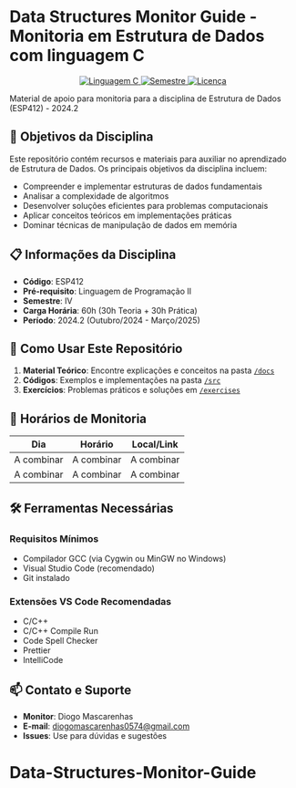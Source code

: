 ﻿# Data Structures Monitor Guide - Monitoria em Estrutura de Dados com linguagem C

<div align="center">
  <a href="https://github.com/topics/c">
    <img src="https://img.shields.io/badge/Linguagem-C-blue.svg" alt="Linguagem C">
  </a>
  <a href="https://github.com/topics/education">
    <img src="https://img.shields.io/badge/Semestre-2024.2-green.svg" alt="Semestre">
  </a>
  <a href="LICENSE">
    <img src="https://img.shields.io/badge/License-MIT-yellow.svg" alt="Licença">
  </a>
</div>

Material de apoio para monitoria para a disciplina de Estrutura de Dados (ESP412) - 2024.2

## 🎯 Objetivos da Disciplina

Este repositório contém recursos e materiais para auxiliar no aprendizado de Estrutura de Dados. Os principais objetivos da disciplina incluem:

- Compreender e implementar estruturas de dados fundamentais
- Analisar a complexidade de algoritmos
- Desenvolver soluções eficientes para problemas computacionais
- Aplicar conceitos teóricos em implementações práticas
- Dominar técnicas de manipulação de dados em memória

## 📋 Informações da Disciplina

- **Código**: ESP412
- **Pré-requisito**: Linguagem de Programação II
- **Semestre**: IV
- **Carga Horária**: 60h (30h Teoria + 30h Prática)
- **Período**: 2024.2 (Outubro/2024 - Março/2025)

## 🚀 Como Usar Este Repositório

1. **Material Teórico**: Encontre explicações e conceitos na pasta [`/docs`](/docs)
2. **Códigos**: Exemplos e implementações na pasta [`/src`](/src)
3. **Exercícios**: Problemas práticos e soluções em [`/exercises`](/exercises)

## 📅 Horários de Monitoria

| Dia        | Horário    | Local/Link |
| ---------- | ---------- | ---------- |
| A combinar | A combinar | A combinar |
| A combinar | A combinar | A combinar |

## 🛠️ Ferramentas Necessárias

### Requisitos Mínimos

- Compilador GCC (via Cygwin ou MinGW no Windows)
- Visual Studio Code (recomendado)
- Git instalado

### Extensões VS Code Recomendadas

- C/C++
- C/C++ Compile Run
- Code Spell Checker
- Prettier
- IntelliCode

## 📫 Contato e Suporte

- **Monitor**: Diogo Mascarenhas
- **E-mail**: diogomascarenhas0574@gmail.com
- **Issues**: Use para dúvidas e sugestões
# Data-Structures-Monitor-Guide
